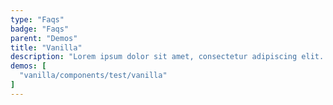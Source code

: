 ```yaml
---
type: "Faqs"
badge: "Faqs"
parent: "Demos"
title: "Vanilla"
description: "Lorem ipsum dolor sit amet, consectetur adipiscing elit. Nunc tempus laoreet leo sit amet iaculis."
demos: [
  "vanilla/components/test/vanilla"
]
---
```

